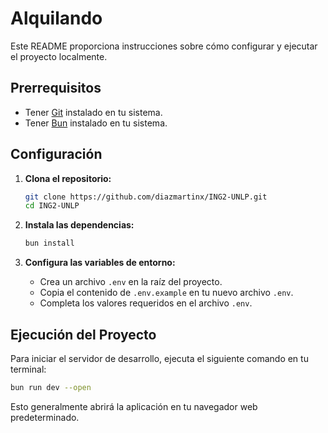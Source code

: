 # Alquilando

Este README proporciona instrucciones sobre cómo configurar y ejecutar el proyecto localmente.

## Prerrequisitos

*   Tener [Git](https://git-scm.com/) instalado en tu sistema.
*   Tener [Bun](https://bun.sh/) instalado en tu sistema.

## Configuración

1.  **Clona el repositorio:**
    ```bash
    git clone https://github.com/diazmartinx/ING2-UNLP.git
    cd ING2-UNLP
    ```

2.  **Instala las dependencias:**
    ```bash
    bun install
    ```

3.  **Configura las variables de entorno:**
    *   Crea un archivo `.env` en la raíz del proyecto.
    *   Copia el contenido de `.env.example` en tu nuevo archivo `.env`.
    *   Completa los valores requeridos en el archivo `.env`.

## Ejecución del Proyecto

Para iniciar el servidor de desarrollo, ejecuta el siguiente comando en tu terminal:

```bash
bun run dev --open
```

Esto generalmente abrirá la aplicación en tu navegador web predeterminado.

